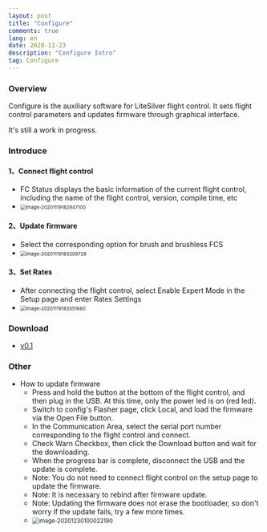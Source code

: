 ```yaml
---
layout: post
title: "Configure"
comments: true
lang: en
date: 2020-11-23
description: "Configure Intro"
tag: Configure
---
```



### Overview

Configure is the auxiliary software for LiteSilver flight control. It sets flight control parameters and updates firmware through graphical interface.

It's still a work in progress.



### Introduce

#### 1、Connect flight control

- FC Status displays the basic information of the current flight control, including the name of the flight control, version, compile time, etc
- <img src="https://i.loli.net/2020/11/19/ZT3gMpavE9XCmWY.png" alt="image-20201119182947100" style="zoom:67%;" />



#### 2、Update firmware

- Select the corresponding option for brush and brushless FCS
- <img src="https://i.loli.net/2020/11/19/HjdIFvNu8JnyQpq.png" alt="image-20201119183209728" style="zoom:67%;" />



#### 3、Set Rates

- After connecting the flight control, select Enable Expert Mode in the Setup page and enter Rates Settings
- <img src="https://i.loli.net/2020/11/19/b8tEM1QSBwNn4rA.png" alt="image-20201119183551660" style="zoom:67%;" />

### Download

- [v0.1](https://github.com/BETAFPV/BETAFPV.github.io/releases/tag/0.1)



### Other

- How to update firmware
  - Press and hold the button at the bottom of the flight control, and then plug in the USB. At this time, only the power led is on (red led).
  - Switch to config's Flasher page, click Local, and load the firmware via the Open File button.
  - In the Communication Area, select the serial port number corresponding to the flight control and connect.
  - Check Warn Checkbox, then click the Download button and wait for the downloading.
  - When the progress bar is complete, disconnect the USB and the update is complete.
  - Note: You do not need to connect flight control on the setup page to update the firmware.
  - Note: It is necessary to rebind after firmware update.
  - Note: Updating the firmware does not erase the bootloader, so don't worry if the update fails, try a few more times.
  - <img src="https://i.loli.net/2020/12/30/QXnVR1gDZejwypE.png" alt="image-20201230100022190" style="zoom:80%;" />

